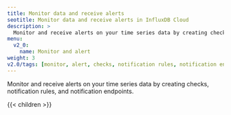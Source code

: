 ```yaml
---
title: Monitor data and receive alerts
seotitle: Monitor data and receive alerts in InfluxDB Cloud
description: >
  Monitor and receive alerts on your time series data by creating checks, notification rules, and notification endpoints.
menu:
  v2_0:
    name: Monitor and alert
weight: 3
v2.0/tags: [monitor, alert, checks, notification rules, notification endpoints]
---
```


Monitor and receive alerts on your time series data by creating checks, notification rules, and notification endpoints.

{{< children >}}
